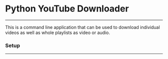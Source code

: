 # Python YouTube Downloader

---

This is a command line application that can be used to download individual videos as well as whole playlists as video or audio.

### Setup
---
